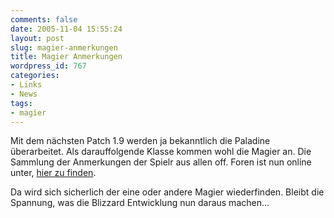 ```yaml
---
comments: false
date: 2005-11-04 15:55:24
layout: post
slug: magier-anmerkungen
title: Magier Anmerkungen
wordpress_id: 767
categories:
- Links
- News
tags:
- magier
---
```


Mit dem nächsten Patch 1.9 werden ja bekanntlich die Paladine überarbeitet. Als darauffolgende Klasse kommen wohl die Magier an. Die Sammlung der Anmerkungen der Spielr aus allen off. Foren ist nun online unter, [hier zu finden](http://forums-de.wow-europe.com/thread.aspx?fn=wow-mage-de&t=47078&p=1&tmp=1#post47078).

Da wird sich sicherlich der eine oder andere Magier wiederfinden. Bleibt die Spannung, was die Blizzard Entwicklung nun daraus machen...
